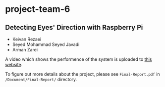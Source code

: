 # project-team-6

## Detecting Eyes' Direction with Raspberry Pi

- Keivan Rezaei
- Seyed Mohammad Seyed Javadi
- Arman Zarei

A video which shows the performence of the system is uploaded to [this website](https://aparat.com/v/C7T0g).

To figure out more details about the project, please see `Final-Report.pdf` in `/Document/Final-Report/` directory.
